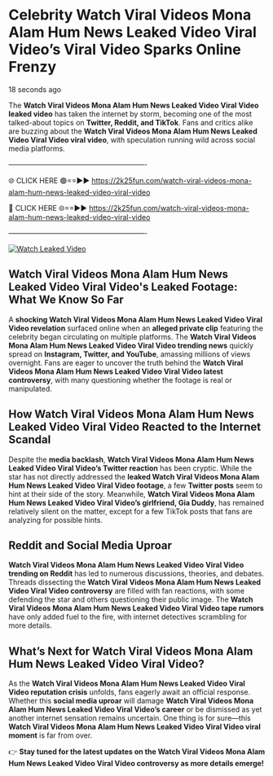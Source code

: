 # Celebrity Watch Viral Videos Mona Alam Hum News Leaked Video Viral Video’s Viral Video Sparks Online Frenzy

18 seconds ago

The **Watch Viral Videos Mona Alam Hum News Leaked Video Viral Video leaked video** has taken the internet by storm, becoming one of the most talked-about topics on **Twitter, Reddit, and TikTok**. Fans and critics alike are buzzing about the **Watch Viral Videos Mona Alam Hum News Leaked Video Viral Video viral video**, with speculation running wild across social media platforms.

———————————————————-

🌐 CLICK HERE 🟢==►► https://2k25fun.com/watch-viral-videos-mona-alam-hum-news-leaked-video-viral-video

🔴 CLICK HERE 🌐==►► https://2k25fun.com/watch-viral-videos-mona-alam-hum-news-leaked-video-viral-video

———————————————————-

[![Watch Leaked Video](https://miro.medium.com/v2/resize:fit:828/format:webp/1*cilzJN44JGOrTw9NJCrNHA.gif "Watch Leaked Video")](https://2k25fun.com/watch-viral-videos-mona-alam-hum-news-leaked-video-viral-video)

## **Watch Viral Videos Mona Alam Hum News Leaked Video Viral Video's Leaked Footage: What We Know So Far**  
A **shocking Watch Viral Videos Mona Alam Hum News Leaked Video Viral Video revelation** surfaced online when an **alleged private clip** featuring the celebrity began circulating on multiple platforms. The **Watch Viral Videos Mona Alam Hum News Leaked Video Viral Video trending news** quickly spread on **Instagram, Twitter, and YouTube**, amassing millions of views overnight. Fans are eager to uncover the truth behind the **Watch Viral Videos Mona Alam Hum News Leaked Video Viral Video latest controversy**, with many questioning whether the footage is real or manipulated.  

## **How Watch Viral Videos Mona Alam Hum News Leaked Video Viral Video Reacted to the Internet Scandal**  
Despite the **media backlash**, **Watch Viral Videos Mona Alam Hum News Leaked Video Viral Video’s Twitter reaction** has been cryptic. While the star has not directly addressed the **leaked Watch Viral Videos Mona Alam Hum News Leaked Video Viral Video footage**, a few **Twitter posts** seem to hint at their side of the story. Meanwhile, **Watch Viral Videos Mona Alam Hum News Leaked Video Viral Video’s girlfriend, Gia Duddy**, has remained relatively silent on the matter, except for a few TikTok posts that fans are analyzing for possible hints.  

## **Reddit and Social Media Uproar**  
**Watch Viral Videos Mona Alam Hum News Leaked Video Viral Video trending on Reddit** has led to numerous discussions, theories, and debates. Threads dissecting the **Watch Viral Videos Mona Alam Hum News Leaked Video Viral Video controversy** are filled with fan reactions, with some defending the star and others questioning their public image. The **Watch Viral Videos Mona Alam Hum News Leaked Video Viral Video tape rumors** have only added fuel to the fire, with internet detectives scrambling for more details.  

## **What’s Next for Watch Viral Videos Mona Alam Hum News Leaked Video Viral Video?**  
As the **Watch Viral Videos Mona Alam Hum News Leaked Video Viral Video reputation crisis** unfolds, fans eagerly await an official response. Whether this **social media uproar** will damage **Watch Viral Videos Mona Alam Hum News Leaked Video Viral Video’s career** or be dismissed as yet another internet sensation remains uncertain. One thing is for sure—this **Watch Viral Videos Mona Alam Hum News Leaked Video Viral Video viral moment** is far from over.  

👉 **Stay tuned for the latest updates on the Watch Viral Videos Mona Alam Hum News Leaked Video Viral Video controversy as more details emerge!**  